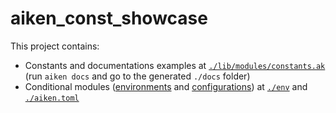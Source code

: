 # aiken_const_showcase

This project contains:

- Constants and documentations examples at [`./lib/modules/constants.ak`](./lib/modules/constants.ak) (run `aiken docs` and go to the generated `./docs` folder)
- Conditional modules ([environments](https://aiken-lang.org/language-tour/modules#environments) and [configurations](https://aiken-lang.org/language-tour/modules#configurations)) at [`./env`](./env) and [`./aiken.toml`](./aiken.toml)
